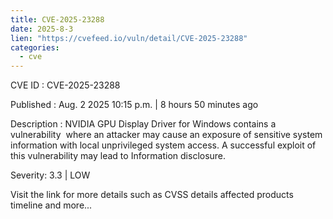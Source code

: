 ```yaml
--- 
title: CVE-2025-23288
date: 2025-8-3
lien: "https://cvefeed.io/vuln/detail/CVE-2025-23288"
categories:
  - cve
---
```


CVE ID : CVE-2025-23288

Published :  Aug. 2
2025
10:15 p.m. | 8 hours
50 minutes ago

Description : NVIDIA GPU Display Driver for Windows contains a vulnerability  where an attacker may cause an exposure of sensitive system information with local unprivileged system access. A successful exploit of this vulnerability may lead to Information disclosure.

Severity: 3.3 | LOW

Visit the link for more details
such as CVSS details
affected products
timeline
and more...
